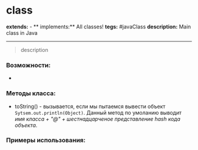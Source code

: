 # class 
**extends:** -
** implements:** All classes!
**tegs:** #javaClass 
**description:** Main class in Java

---

>description

### Возможности:
- 
### Методы класса:
- toString() - вызывается, если мы пытаемся вывести объект `Sytsem.out.println(Object)`. Данный метод по умоланию выводит *имя класса + "@" + шестнадцарченое представление hash кода объекта*. 

### Примеры использования:
